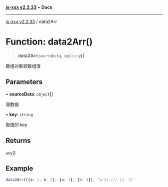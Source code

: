 [**js-xxx v2.2.33**](../README.md) • **Docs**

***

[js-xxx v2.2.33](../README.md) / data2Arr

# Function: data2Arr()

> **data2Arr**(`sourceData`, `key`): `any`[]

数组对象转数组值

## Parameters

• **sourceData**: `object`[]

源数据

• **key**: `string`

取值的 key

## Returns

`any`[]

## Example

```ts
data2Arr([{a: 1, b: 2}, {a: 3}, {b: 1}], 'a'); /// [1, 3]
```
